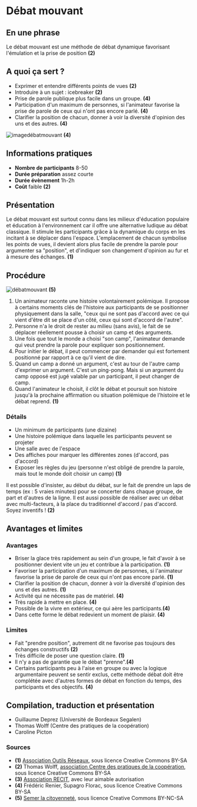 # Débat mouvant

## En une phrase  
Le débat mouvant est une méthode de débat dynamique favorisant l'émulation et la prise de position **(2)**

## A quoi ça sert ?
* Exprimer et entendre différents points de vues **(2)**
* Introduire à un sujet : icebreaker **(2)**
* Prise de parole publique plus facile dans un groupe. **(4)**
* Participation d'un maximum de personnes, si l'animateur favorise la prise de parole de ceux qui n'ont pas encore parlé. **(4)**
* Clarifier la position de chacun, donner à voir la diversité d'opinion des uns et des autres. **(4)**

![imagedébatmouvant](http://ebook.coop-tic.eu/francais/cache/image_bf_imagedebat.jpg) **(4)**

## Informations pratiques 
* **Nombre de participants** 8-50 
* **Durée préparation** assez courte
* **Durée évènement** 1h-2h 
* **Coût** faible **(2)**

## Présentation
Le débat mouvant est surtout connu dans les milieux d'éducation populaire et éducation à l'environnement car il offre une alternative ludique au débat classique. Il stimule les participants grâce à la dynamique du corps en les incitant à se déplacer dans l'espace. L'emplacement de chacun symbolise les points de vues, il devient alors plus facile de prendre la parole pour argumenter sa "position", et d'indiquer son changement d'opinion au fur et à mesure des échanges. **(1)**

## Procédure 

![débatmouvant](http://semerlacitoyennete.files.wordpress.com/2013/07/hpim2965.jpg?w=300&h=225) **(5)**

1. Un animateur raconte une histoire volontairement polémique. Il propose à certains moments clés de l'histoire aux participants de se positionner physiquement dans la salle, "ceux qui ne sont pas d'accord avec ce qui vient d'être dit se place d'un côté, ceux qui sont d'accord de l'autre".
2. Personne n'a le droit de rester au milieu (sans avis), le fait de se déplacer réellement pousse à choisir un camp et des arguments.    
3. Une fois que tout le monde a choisi "son camp", l'animateur demande qui veut prendre la parole pour expliquer son positionnement.
4. Pour initier le débat, il peut commencer par demander qui est fortement positionné par rapport à ce qu'il vient de dire.
5. Quand un camp a donné un argument, c'est au tour de l'autre camp d'exprimer un argument. C'est un ping-pong. Mais si un argument du camp opposé est jugé valable par un participant, il peut changer de camp.
6. Quand l'animateur le choisit, il clôt le débat et poursuit son histoire jusqu'à la prochaine affirmation ou situation polémique de l'histoire et le débat reprend. **(1)**

### Détails
- Un minimum de participants (une dizaine)   
- Une histoire polémique dans laquelle les participants peuvent se projeter  
- Une salle avec de l'espace
- Des affiches pour marquer les différentes zones (d'accord, pas d'accord)
- Exposer les règles du jeu (personne n'est obligé de prendre la parole, mais tout le monde doit choisir un camp) **(1)**

Il est possible d'insister, au début du débat, sur le fait de prendre un laps de temps (ex : 5 vraies minutes) pour se concerter dans chaque groupe, de part et d'autres de la ligne. Il est aussi possible de réaliser avec un débat avec multi-facteurs, à la place du traditionnel d'accord / pas d'accord. Soyez inventifs ! **(2)**

## Avantages et limites 
### Avantages
* Briser la glace très rapidement au sein d'un groupe, le fait d'avoir à se positionner devient vite un jeu et contribue à la participation. **(1)**
* Favoriser la participation d'un maximum de personnes, si l'animateur favorise la prise de parole de ceux qui n'ont pas encore parlé. **(1)**
* Clarifier la position de chacun, donner à voir la diversité d'opinion des uns et des autres. **(1)**
* Activité qui ne nécessite pas de matériel. **(4)**
* Très rapide à mettre en place. **(4)**
* Possible de la vivre en extérieur, ce qui aère les participants.**(4)**
* Dans cette forme le débat redevient un moment de plaisir. **(4)**

### Limites
* Fait "prendre position", autrement dit ne favorise pas toujours des échanges constructifs **(2)**
* Très difficile de poser une question claire.    **(1)**
* Il n'y a pas de garantie que le débat "prenne".**(4)**
* Certains participants peu à l'aise en groupe ou avec la logique argumentaire peuvent se sentir exclus, cette méthode débat doit être complétée avec d'autres formes de débat en fonction du temps, des participants et des objectifs. **(4)**

## Compilation, traduction et présentation 
* Guillaume Deprez (Université de Bordeaux Segalen)
* Thomas Wolff (Centre des pratiques de la coopération)
* Caroline Picton     

### Sources
* **(1)** [Association Outils Réseaux](http://outils-reseaux.org/DebatMouvant), sous licence Creative Commons BY-SA
* **(2)** Thomas Wolff, [association Centre des pratiques de la coopération](http://cpcoop.fr), sous licence Creative Commons BY-SA 
* **(3)** [Association RECIT](http://www.recit.net/?Le-debat-mouvant), avec leur aimable autorisation
* **(4)** Frédéric Renier, Supagro Florac, sous licence Creative Commons BY-SA
* **(5)** [Semer la citoyenneté](http://semerlacitoyennete.wordpress.com/2013/07/), sous licence Creative Commons BY-NC-SA
